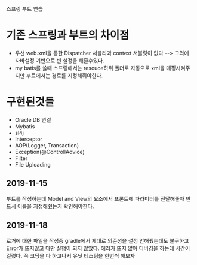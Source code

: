스프링 부트 연습


# 기존 스프링과 부트의 차이점
 - 우선 web.xml을 통한 Dispatcher 서블리과 context 서블릿이 없다 --> 그외에 자바설정 기반으로 빈 설정을 해줄수있다.
 - my batis를 쓸때 스프링에서는 resouce하위 폴더로 자동으로 xml을 매핑시켜주지만 부트에서는 경로를 지정해줘야한다.


 # 구현된것들
  - Oracle DB 연결
  - Mybatis
  - sl4j
  - Interceptor
  - AOP(Logger, Transaction)
  - Exception(@ControllAdvice)
  - Filter
  - File Uploading


## 2019-11-15
  부트를 작성하는데 Model and View의 요소에서 프론트에 파라미터를 전달해줄때 반드시 이름을 지정해줬는지 확인해야한다.


## 2019-11-18
  로거에 대한 파일을 작성중 gradle에서 제대로 의존성을 설정 안해줬는데도 불구하고 Error가 뜨지않고 다만 실행이 되지 않았다. 에러가 뜨지 않아 디버깅을 하는데 시간이 걸렸다.
  꼭 코딩을 다 하고나서 유닛 테스팅을 한번씩 해보자